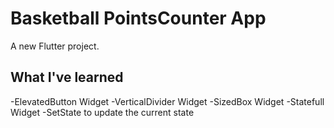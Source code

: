 # Basketball PointsCounter App

A new Flutter project.

## What I've learned

-ElevatedButton Widget
-VerticalDivider Widget
-SizedBox Widget
-Statefull Widget
-SetState to update the current state
